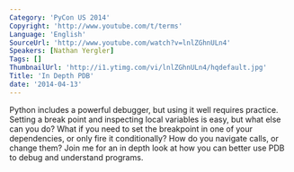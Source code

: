 ```yaml
---
Category: 'PyCon US 2014'
Copyright: 'http://www.youtube.com/t/terms'
Language: 'English'
SourceUrl: 'http://www.youtube.com/watch?v=lnlZGhnULn4'
Speakers: [Nathan Yergler]
Tags: []
ThumbnailUrl: 'http://i1.ytimg.com/vi/lnlZGhnULn4/hqdefault.jpg'
Title: 'In Depth PDB'
date: '2014-04-13'
---
```

Python includes a powerful debugger, but using it well requires practice. Setting a break point and inspecting local variables is easy, but what else can you do? What if you need to set the breakpoint in one of your dependencies, or only fire it conditionally? How do you navigate calls, or change them? Join me for an in depth look at how you can better use PDB to debug and understand programs.